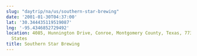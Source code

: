 ```yaml
---
slug: "daytrip/na/us/southern-star-brewing"
date: '2001-01-30T04:37:00'
lat: '30.344435119519087'
lng: '-95.4346852729492'
location: 4085, Hunnington Drive, Conroe, Montgomery County, Texas, 77303, United
  States
title: Southern Star Brewing
---
```



